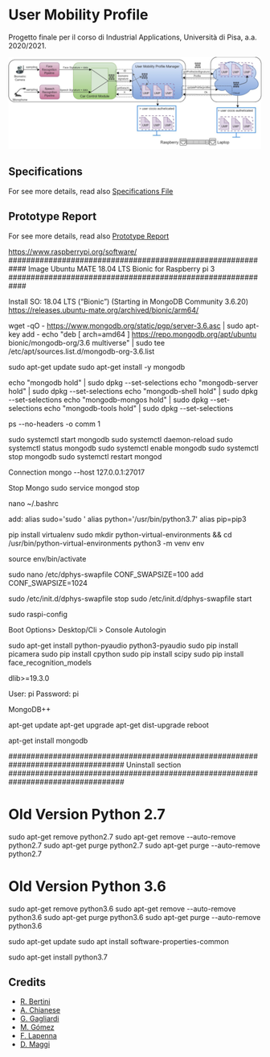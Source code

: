 # User Mobility Profile

Progetto finale per il corso di Industrial Applications, Università di Pisa, a.a. 2020/2021.

![general_scheme](/general%20scheme.jpg)

## Specifications
For see more details, read also [Specifications File](The%20User%20Mobility%20Profile%20Project%20Specification.pdf)

## Prototype Report 
For see more details, read also [Prototype Report](The%20User%20Mobility%20Profile%20Prototype%20Report.pdf)

https://www.raspberrypi.org/software/
############################################################
Image Ubuntu MATE 18.04 LTS Bionic for Raspberry pi 3
############################################################

Install SO: 18.04 LTS (“Bionic”) (Starting in MongoDB Community 3.6.20)
https://releases.ubuntu-mate.org/archived/bionic/arm64/

wget -qO - https://www.mongodb.org/static/pgp/server-3.6.asc | sudo apt-key add -
echo "deb [ arch=amd64 ] https://repo.mongodb.org/apt/ubuntu bionic/mongodb-org/3.6 multiverse" | sudo tee /etc/apt/sources.list.d/mongodb-org-3.6.list


sudo apt-get update
sudo apt-get install -y mongodb

echo "mongodb hold" | sudo dpkg --set-selections
echo "mongodb-server hold" | sudo dpkg --set-selections
echo "mongodb-shell hold" | sudo dpkg --set-selections
echo "mongodb-mongos hold" | sudo dpkg --set-selections
echo "mongodb-tools hold" | sudo dpkg --set-selections


ps --no-headers -o comm 1

sudo systemctl start mongodb
sudo systemctl daemon-reload
sudo systemctl status mongodb
sudo systemctl enable mongodb
sudo systemctl stop mongodb
sudo systemctl restart mongod

Connection
mongo --host 127.0.0.1:27017


Stop Mongo
sudo service mongod stop

nano ~/.bashrc

add: 
alias sudo='sudo '
alias python='/usr/bin/python3.7'
alias pip=pip3

pip install virtualenv
sudo mkdir python-virtual-environments && cd /usr/bin/python-virtual-environments
python3 -m venv env

source env/bin/activate

sudo nano /etc/dphys-swapfile
CONF_SWAPSIZE=100
add 
CONF_SWAPSIZE=1024



sudo /etc/init.d/dphys-swapfile stop
sudo /etc/init.d/dphys-swapfile start

sudo raspi-config

Boot Options> Desktop/Cli > Console Autologin





sudo apt-get install python-pyaudio python3-pyaudio
sudo pip install picamera
sudo pip install cpython
sudo pip install scipy
sudo pip install face_recognition_models


dlib>=19.3.0


User: pi
Password: pi


MongoDB++





apt-get update
apt-get upgrade
apt-get dist-upgrade
reboot

apt-get install mongodb



##################################################################################
Uninstall section
##################################################################################

# Old Version Python 2.7
sudo apt-get remove python2.7
sudo apt-get remove --auto-remove python2.7
sudo apt-get purge python2.7
sudo apt-get purge --auto-remove python2.7


# Old Version Python 3.6

sudo apt-get remove python3.6
sudo apt-get remove --auto-remove python3.6
sudo apt-get purge python3.6
sudo apt-get purge --auto-remove python3.6

sudo apt-get update
sudo apt install software-properties-common


sudo apt-get install python3.7




## Credits

* [R. Bertini](https://github.com/RickyDenton)
* [A. Chianese](https://github.com/Spearton)
* [G. Gagliardi](https://github.com/guidogagl)
* [M. Gómez](https://github.com/MarshaGomez)
* [F. Lapenna](https://github.com/FedericoLapenna)
* [D. Maggi](https://github.com/dariamaggi)